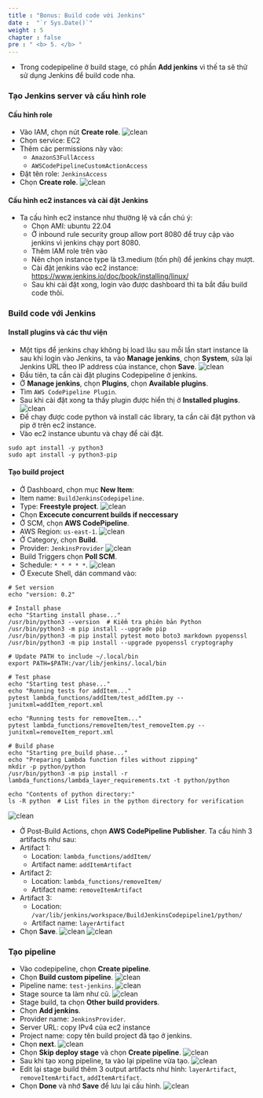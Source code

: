 ```yaml
---
title : "Bonus: Build code với Jenkins"
date :  "`r Sys.Date()`" 
weight : 5
chapter : false
pre : " <b> 5. </b> "
---
```

* Trong codepipeline ở build stage, có phần **Add jenkins** vì thế ta sẽ thử sử dụng Jenkins để build code nha.
### Tạo Jenkins server và cấu hình role
#### Cấu hình role
* Vào IAM, chọn nút **Create role**.
![clean](/workshop-aws-card-clash-7/images/5.fwd/5.3_.png) 
* Chọn service: EC2
* Thêm các permissions này vào:
    * ```AmazonS3FullAccess```
    * ```AWSCodePipelineCustomActionAccess```
* Đặt tên role: ```JenkinsAccess```
* Chọn **Create role**.
![clean](/workshop-aws-card-clash-7/images/5.fwd/5.4_.png) 
#### Cấu hình ec2 instances và cài đặt Jenkins
* Ta cấu hình ec2 instance như thường lệ và cần chú ý: 
    * Chọn AMI: ubuntu 22.04
    * Ở inbound rule security group allow port 8080 để truy cập vào jenkins vì jenkins chạy port 8080.
    * Thêm IAM role trên vào
    * Nên chọn instance type là t3.medium (tốn phí) để jenkins chạy mượt.
    * Cài đặt jenkins vào ec2 instance: https://www.jenkins.io/doc/book/installing/linux/
    * Sau khi cài đặt xong, login vào được dashboard thì ta bắt đầu build code thôi.

### Build code với Jenkins
#### Install plugins và các thư viện
* Một tips để jenkins chạy không bị load lâu sau mỗi lần start instance là sau khi login vào Jenkins, ta vào **Manage jenkins**, chọn **System**, sửa lại Jenkins URL theo IP address của instance, chọn **Save**.
![clean](/workshop-aws-card-clash-7/images/5.fwd/5.5_.png)
* Đầu tiên, ta cần cài đặt plugins Codepipeline ở jenkins.
* Ở **Manage jenkins**, chọn **Plugins**, chọn **Available plugins**.
* Tìm ```AWS CodePipeline Plugin```.
* Sau khi cài đặt xong ta thấy plugin được hiển thị ở **Installed plugins**.
![clean](/workshop-aws-card-clash-7/images/5.fwd/5.6_.png)
* Để chạy được code python và install các library, ta cần cài đặt python và pip ở trên ec2 instance.
* Vào ec2 instance ubuntu và chạy để cài đặt.
```
sudo apt install -y python3
sudo apt install -y python3-pip
```
#### Tạo build project
* Ở Dashboard, chọn mục **New Item**:
* Item name: ```BuildJenkinsCodepipeline```.
* Type: **Freestyle project**.
![clean](/workshop-aws-card-clash-7/images/5.fwd/5.7_.png)
* Chọn **Excecute concurrent builds if neccessary**
* Ở SCM, chọn **AWS CodePipeline**.
* AWS Region: ```us-east-1```.
![clean](/workshop-aws-card-clash-7/images/5.fwd/5.8_.png)
* Ở Category, chọn **Build**.
* Provider: ```JenkinsProvider```
![clean](/workshop-aws-card-clash-7/images/5.fwd/5.9_.png)
* Build Triggers chọn **Poll SCM**.
* Schedule: ```* * * * *```.
![clean](/workshop-aws-card-clash-7/images/5.fwd/5.10_.png)
* Ở Execute Shell, dán command vào:
```
# Set version
echo "version: 0.2"

# Install phase
echo "Starting install phase..."
/usr/bin/python3 --version  # Kiểm tra phiên bản Python
/usr/bin/python3 -m pip install --upgrade pip
/usr/bin/python3 -m pip install pytest moto boto3 markdown pyopenssl
/usr/bin/python3 -m pip install --upgrade pyopenssl cryptography

# Update PATH to include ~/.local/bin
export PATH=$PATH:/var/lib/jenkins/.local/bin

# Test phase
echo "Starting test phase..."
echo "Running tests for addItem..."
pytest lambda_functions/addItem/test_addItem.py --junitxml=addItem_report.xml

echo "Running tests for removeItem..."
pytest lambda_functions/removeItem/test_removeItem.py --junitxml=removeItem_report.xml

# Build phase
echo "Starting pre_build phase..."
echo "Preparing Lambda function files without zipping"
mkdir -p python/python
/usr/bin/python3 -m pip install -r lambda_functions/lambda_layer_requirements.txt -t python/python

echo "Contents of python directory:"
ls -R python  # List files in the python directory for verification

```
![clean](/workshop-aws-card-clash-7/images/5.fwd/5.22_.png)
* Ở Post-Build Actions, chọn **AWS CodePipeline Publisher**.
Ta cấu hình 3 artifacts như sau:
* Artifact 1:
    * Location: ```lambda_functions/addItem/```
    * Artifact name: ```addItemArtifact```
* Artifact 2:
    * Location: ```lambda_functions/removeItem/```
    * Artifact name: ```removeItemArtifact```
* Artifact 3:
    * Location: ```/var/lib/jenkins/workspace/BuildJenkinsCodepipeline1/python/```
    * Artifact name: ```layerArtifact```
* Chọn **Save**.
![clean](/workshop-aws-card-clash-7/images/5.fwd/5.12_.png)
![clean](/workshop-aws-card-clash-7/images/5.fwd/5.13_.png)

### Tạo pipeline
* Vào codepipeline, chọn **Create pipeline**.
* Chọn **Build custom pipeline**.
![clean](/workshop-aws-card-clash-7/images/5.fwd/5.14_.png)
* Pipeline name: ```test-jenkins```.
![clean](/workshop-aws-card-clash-7/images/5.fwd/5.15_.png)
* Stage source ta làm như cũ.
![clean](/workshop-aws-card-clash-7/images/5.fwd/5.16_.png)
* Stage build, ta chọn **Other build providers**.
* Chọn **Add jenkins**.
* Provider name: ```JenkinsProvider```.
* Server URL: copy IPv4 của ec2 instance
* Project name: copy tên build project đã tạo ở jenkins.
* Chọn **next**.
![clean](/workshop-aws-card-clash-7/images/5.fwd/5.17_.png)
* Chọn **Skip deploy stage** và chọn **Create pipeline**.
![clean](/workshop-aws-card-clash-7/images/5.fwd/5.18_.png)
* Sau khi tạo xong pipeline, ta vào lại pipeline vừa tạo.
![clean](/workshop-aws-card-clash-7/images/5.fwd/5.19_.png)
* Edit lại stage build thêm 3 output artifacts như hình: ```layerArtifact```, ```removeItemArtifact```, ```addItemArtifact```.
* Chọn **Done** và nhớ **Save** để lưu lại cấu hình.
![clean](/workshop-aws-card-clash-7/images/5.fwd/5.20_.png)
